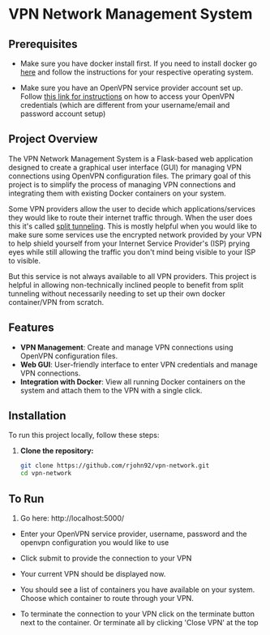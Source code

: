 # VPN Network Management System

## Prerequisites
- Make sure you have docker install first. If you need to install docker go [here](https://docs.docker.com/engine/install/) and follow the instructions for your respective operating system. 

- Make sure you have an OpenVPN service provider account set up. Follow [this link for instructions](https://www.tp-link.com/us/support/faq/3763/) on how to access your OpenVPN credentials (which are different from your username/email and password account setup)

## Project Overview
The VPN Network Management System is a Flask-based web application designed to create a graphical user interface (GUI) for managing VPN connections using OpenVPN configuration files. The primary goal of this project is to simplify the process of managing VPN connections and integrating them with existing Docker containers on your system.

Some VPN providers allow the user to decide which applications/services they would like to route their internet traffic through. When the user does this it's called [split tunneling](https://www.fortinet.com/resources/cyberglossary/vpn-split-tunneling). This is mostly helpful when you would like to make sure some services use the encrypted network provided by your VPN to help shield yourself from your Internet Service Provider's (ISP) prying eyes while still allowing the traffic you don't mind being visible to your ISP to visible. 

But this service is not always available to all VPN providers. This project is helpful in allowing non-technically inclined people to benefit from split tunneling without necessarily needing to set up their own docker container/VPN from scratch. 

## Features

- **VPN Management**: Create and manage VPN connections using OpenVPN configuration files.
- **Web GUI**: User-friendly interface to enter VPN credentials and manage VPN connections.
- **Integration with Docker**: View all running Docker containers on the system and attach them to the VPN with a single click.

## Installation

To run this project locally, follow these steps:

1. **Clone the repository:**

   ```bash
   git clone https://github.com/rjohn92/vpn-network.git
   cd vpn-network

## To Run
1. Go here:
http://localhost:5000/

- Enter your OpenVPN service provider, username, password and the openvpn configuration you would like to use
- Click submit to provide the connection to your VPN
- Your current VPN should be displayed now.

- You should see a list of containers you have available on your system. Choose which container to route through your VPN.
- To terminate the connection to your VPN click on the terminate button next to the container. Or terminate all by clicking 'Close VPN' at the top

